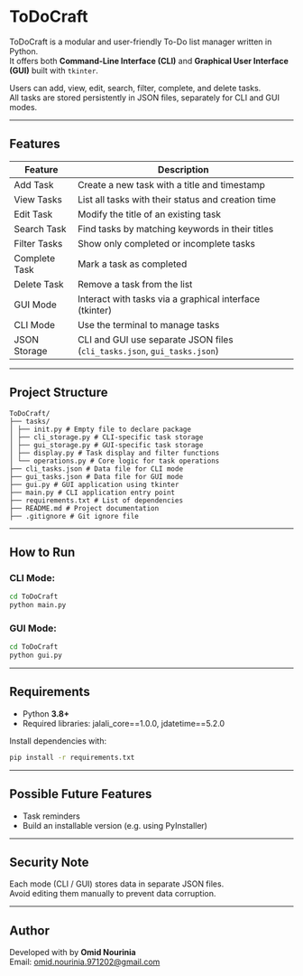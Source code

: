 # ToDoCraft

ToDoCraft is a modular and user-friendly To-Do list manager written in Python.  
It offers both **Command-Line Interface (CLI)** and **Graphical User Interface (GUI)** built with `tkinter`.

Users can add, view, edit, search, filter, complete, and delete tasks.    
All tasks are stored persistently in JSON files, separately for CLI and GUI modes.

---

## Features

| Feature             | Description                                                       |
|---------------------|-------------------------------------------------------------------|
| Add Task            | Create a new task with a title and timestamp                      |
| View Tasks          | List all tasks with their status and creation time                |
| Edit Task           | Modify the title of an existing task                              |
| Search Task         | Find tasks by matching keywords in their titles 
| Filter Tasks        | Show only completed or incomplete tasks                           |
| Complete Task       | Mark a task as completed                                          |
| Delete Task         | Remove a task from the list                                       |
| GUI Mode            | Interact with tasks via a graphical interface (tkinter)           |
| CLI Mode            | Use the terminal to manage tasks                                  |
| JSON Storage        | CLI and GUI use separate JSON files (`cli_tasks.json`, `gui_tasks.json`) |

---

## Project Structure

```
ToDoCraft/
├── tasks/
│ ├── init.py # Empty file to declare package
│ ├── cli_storage.py # CLI-specific task storage
│ ├── gui_storage.py # GUI-specific task storage
│ ├── display.py # Task display and filter functions
│ └── operations.py # Core logic for task operations
├── cli_tasks.json # Data file for CLI mode
├── gui_tasks.json # Data file for GUI mode
├── gui.py # GUI application using tkinter
├── main.py # CLI application entry point
├── requirements.txt # List of dependencies
├── README.md # Project documentation
├── .gitignore # Git ignore file
```

---

## How to Run

### CLI Mode:

```bash
cd ToDoCraft
python main.py
```

### GUI Mode:

```bash
cd ToDoCraft
python gui.py
```

---

## Requirements

- Python **3.8+**
- Required libraries:
jalali_core==1.0.0,
jdatetime==5.2.0

Install dependencies with:
```bash
pip install -r requirements.txt
```

---

## Possible Future Features

- Task reminders
- Build an installable version (e.g. using PyInstaller)

---

## Security Note

Each mode (CLI / GUI) stores data in separate JSON files.  
Avoid editing them manually to prevent data corruption.

---

## Author

Developed with by **Omid Nourinia**  
Email: omid.nourinia.971202@gmail.com
